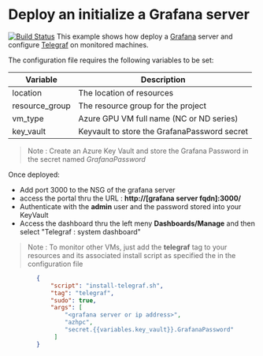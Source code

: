 # Deploy an initialize a Grafana server
[![Build Status](https://azurecat.visualstudio.com/hpccat/_apis/build/status/azhpc/examples/grafana?branchName=master)](https://azurecat.visualstudio.com/hpccat/_build/latest?definitionId=271&branchName=master)
This example shows how deploy a [Grafana](https://grafana.com/grafana/) server and configure [Telegraf](https://www.influxdata.com/time-series-platform/telegraf/) on monitored machines.


The configuration file requires the following variables to be set:

| Variable                | Description                                  |
|-------------------------|----------------------------------------------|
| location                | The location of resources                    |
| resource_group          | The resource group for the project           |
| vm_type                 | Azure GPU VM full name (NC or ND series)     |
| key_vault               | Keyvault to store the GrafanaPassword secret |

> Note : Create an Azure Key Vault and store the Grafana Password in the secret named _GrafanaPassword_

Once deployed:
 - Add port 3000 to the NSG of the grafana server
 - access the portal thru the URL : **http://[grafana server fqdn]:3000/**
 - Authenticate with the **admin** user and the password stored into your KeyVault
 - Access the dashboard thru the left meny **Dashboards/Manage** and then select "Telegraf : system dashboard"

> Note : To monitor other VMs, just add the **telegraf** tag to your resources and its associated install script as specified the in the configuration file

```json
        {
            "script": "install-telegraf.sh",
            "tag": "telegraf",
            "sudo": true,
            "args": [
                "<grafana server or ip address>",
                "azhpc",
                "secret.{{variables.key_vault}}.GrafanaPassword"
             ] 
        }
```
